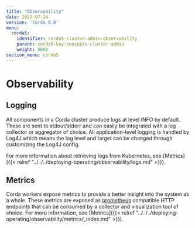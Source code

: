 ```yaml
---
title: "Observability"
date: 2023-07-24
version: 'Corda 5.0'
menu:
  corda5:
    identifier: corda5-cluster-admin-observability
    parent: corda5-key-concepts-cluster-admin
    weight: 5000
section_menu: corda5
---
```


# Observability

## Logging

All components in a Corda cluster produce logs at level INFO by default. These are sent to stdout/stderr and can easily be integrated with a log collector or aggregator of choice. All application-level logging is handled by Log4J which means the log level and target can be changed through customizing the Log4J config.

For more information about retrieving logs from Kubernetes, see [Metrics]({{< relref "../../../deploying-operating/observability/logs.md" >}}).

## Metrics

Corda workers expose metrics to provide a better insight into the system as a whole. These metrics are exposed as [prometheus](https://prometheus.io/) compatible HTTP endpoints that can be consumed by a collector and visualization tool of choice. For more information, see [Metrics]({{< relref "../../../deploying-operating/observability/metrics/_index.md" >}}).